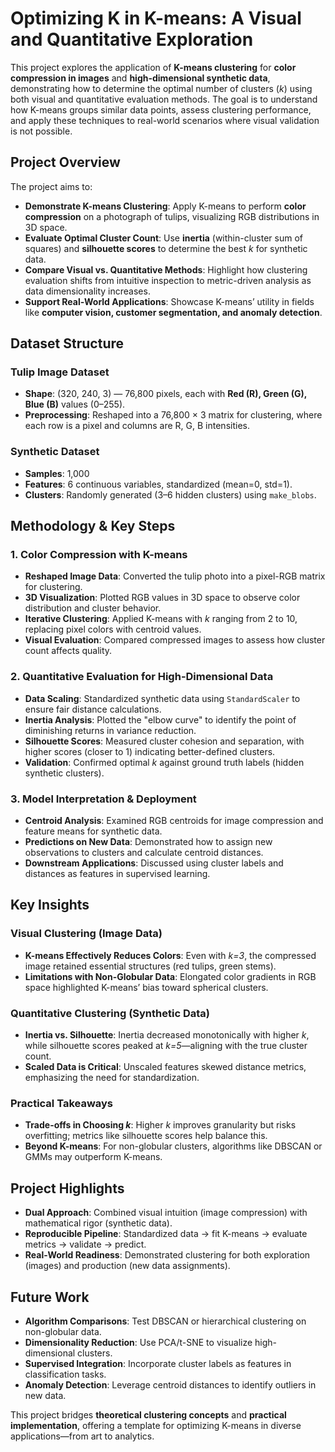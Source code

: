 # Optimizing K in K-means: A Visual and Quantitative Exploration  

This project explores the application of **K-means clustering** for **color compression in images** and **high-dimensional synthetic data**, demonstrating how to determine the optimal number of clusters (*k*) using both visual and quantitative evaluation methods. The goal is to understand how K-means groups similar data points, assess clustering performance, and apply these techniques to real-world scenarios where visual validation is not possible.  

## **Project Overview**  

The project aims to:  

- **Demonstrate K-means Clustering**: Apply K-means to perform **color compression** on a photograph of tulips, visualizing RGB distributions in 3D space.  
- **Evaluate Optimal Cluster Count**: Use **inertia** (within-cluster sum of squares) and **silhouette scores** to determine the best *k* for synthetic data.  
- **Compare Visual vs. Quantitative Methods**: Highlight how clustering evaluation shifts from intuitive inspection to metric-driven analysis as data dimensionality increases.  
- **Support Real-World Applications**: Showcase K-means’ utility in fields like **computer vision, customer segmentation, and anomaly detection**.  

## **Dataset Structure**  

### **Tulip Image Dataset**  
- **Shape**: (320, 240, 3) — 76,800 pixels, each with **Red (R), Green (G), Blue (B)** values (0–255).  
- **Preprocessing**: Reshaped into a 76,800 × 3 matrix for clustering, where each row is a pixel and columns are R, G, B intensities.  

### **Synthetic Dataset**  
- **Samples**: 1,000  
- **Features**: 6 continuous variables, standardized (mean=0, std=1).  
- **Clusters**: Randomly generated (3–6 hidden clusters) using `make_blobs`.  

## **Methodology & Key Steps**  

### **1. Color Compression with K-means**  
- **Reshaped Image Data**: Converted the tulip photo into a pixel-RGB matrix for clustering.  
- **3D Visualization**: Plotted RGB values in 3D space to observe color distribution and cluster behavior.  
- **Iterative Clustering**: Applied K-means with *k* ranging from 2 to 10, replacing pixel colors with centroid values.  
- **Visual Evaluation**: Compared compressed images to assess how cluster count affects quality.  

### **2. Quantitative Evaluation for High-Dimensional Data**  
- **Data Scaling**: Standardized synthetic data using `StandardScaler` to ensure fair distance calculations.  
- **Inertia Analysis**: Plotted the "elbow curve" to identify the point of diminishing returns in variance reduction.  
- **Silhouette Scores**: Measured cluster cohesion and separation, with higher scores (closer to 1) indicating better-defined clusters.  
- **Validation**: Confirmed optimal *k* against ground truth labels (hidden synthetic clusters).  

### **3. Model Interpretation & Deployment**  
- **Centroid Analysis**: Examined RGB centroids for image compression and feature means for synthetic data.  
- **Predictions on New Data**: Demonstrated how to assign new observations to clusters and calculate centroid distances.  
- **Downstream Applications**: Discussed using cluster labels and distances as features in supervised learning.  

## **Key Insights**  

### **Visual Clustering (Image Data)**  
- **K-means Effectively Reduces Colors**: Even with *k=3*, the compressed image retained essential structures (red tulips, green stems).  
- **Limitations with Non-Globular Data**: Elongated color gradients in RGB space highlighted K-means’ bias toward spherical clusters.  

### **Quantitative Clustering (Synthetic Data)**  
- **Inertia vs. Silhouette**: Inertia decreased monotonically with higher *k*, while silhouette scores peaked at *k=5*—aligning with the true cluster count.  
- **Scaled Data is Critical**: Unscaled features skewed distance metrics, emphasizing the need for standardization.  

### **Practical Takeaways**  
- **Trade-offs in Choosing *k***: Higher *k* improves granularity but risks overfitting; metrics like silhouette scores help balance this.  
- **Beyond K-means**: For non-globular clusters, algorithms like DBSCAN or GMMs may outperform K-means.  

## **Project Highlights**  
- **Dual Approach**: Combined visual intuition (image compression) with mathematical rigor (synthetic data).  
- **Reproducible Pipeline**: Standardized data → fit K-means → evaluate metrics → validate → predict.  
- **Real-World Readiness**: Demonstrated clustering for both exploration (images) and production (new data assignments).  

## **Future Work**  
- **Algorithm Comparisons**: Test DBSCAN or hierarchical clustering on non-globular data.  
- **Dimensionality Reduction**: Use PCA/t-SNE to visualize high-dimensional clusters.  
- **Supervised Integration**: Incorporate cluster labels as features in classification tasks.  
- **Anomaly Detection**: Leverage centroid distances to identify outliers in new data.  

This project bridges **theoretical clustering concepts** and **practical implementation**, offering a template for optimizing K-means in diverse applications—from art to analytics.  
